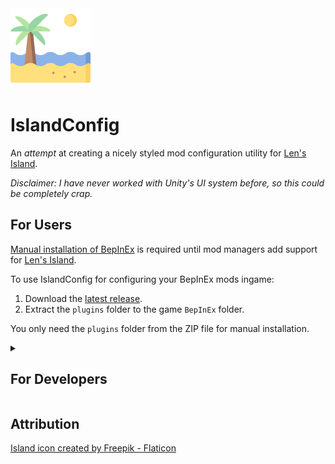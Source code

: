 <img src="icon.png"/>

# IslandConfig

An *attempt* at creating a nicely styled mod configuration utility for [Len's Island]. 

*Disclaimer: I have never worked with Unity's UI system before, so this could be completely crap.*

## For Users

[Manual installation of BepInEx](https://docs.bepinex.dev/articles/user_guide/installation/index.html) is required until mod managers add support for [Len's Island].

To use IslandConfig for configuring your BepInEx mods ingame:
1. Download the [latest release](https://github.com/csh/island-config/releases/latest).
2. Extract the `plugins` folder to the game `BepInEx` folder.

You only need the `plugins` folder from the ZIP file for manual installation.

<details>
<summary>
<h2>For Developers</h2>
</summary>

By default, IslandConfig will generate appropriate UI elements matching the structure of your BepInEx config bindings.

You **do not** need to add a dependency on this package unless you wish to have control over how the UI gets generated.

### Add NuGet Feed

```sh
dotnet nuget add source https://nuget.pkg.github.com/csh/index.json --name "github/csh" --username <GITHUB_USERNAME> --password <GITHUB_PAT>
```

You must generate a [personal access token (classic)](https://github.com/settings/tokens) with the `read:packages` scope to use this feed.

### Add PackageReference

You can run the command below or add a `<PackageReference>` to your csproj file, whatever floats your boat.

#### CLI

```sh
dotnet add package IslandConfig --version 0.1.0
```

#### PackageReference

```xml
<PackageReference Include="IslandConfig" Version="0.*" PrivateAssets="all" />
```

### Consuming the API

First, you will need to add *at least* a soft dependency on IslandConfig to ensure BepInEx loads things in the correct order.

If you are using a soft dependency you will need to check the [`Chainloader`](https://docs.bepinex.dev/api/BepInEx.Bootstrap.Chainloader.html) for the presence of IslandConfig at runtime.

```csharp
[BepInDependency("com.smrkn.island-config",  BepInDependency.DependencyFlags.SoftDependency)]
```

The example code below uses a hard dependency for simplicity.

```csharp
[BepInPlugin("com.smrkn.example-mod", "IslandConfig Example Mod", "0.1.0")]
[BepInDependency("com.smrkn.island-config")]
public class ExampleMod : BaseUnityPlugin
{
    public static ConfigEntry<bool> EnableCoolFeature;
    public static ConfigEntry<bool> EnableDebugMode;

    private void Awake()
    {
        /*
         * Create a configuration file that looks like this:
         *
         * [General]
         * Debug = false
         * CoolFeature1 = true
         */
        EnableDebugMode = Config.Bind("General", "Debug", false);
        EnableCoolFeature = Config.Bind("General", "CoolFeature1", true);

        // If changing a value requires more complex logic than an if check somewhere
        // then you should subscribe to the SettingChanged event
        EnableCoolFeature.SettingChanged += ToggleCoolFeature;
        
        IslandConfig.Register(builder =>
        {
            // Only CoolFeature1 will be featured in the generated config UI
            builder.WithCheckbox(
                EnableCoolFeature,
                // Define a custom section for grouping settings in the UI
                section: "My First Mod",
                // Define a custom label that will appear on the UI
                label: "Enable Cool Feature 1", 
                // Define a custom description that will appear when the setting is hovered in the UI
                description: "Enabling this will make something cool happen."
            );
        });
    
        // Your init logic
    }

    private void ToggleCoolFeature(object sender, EventArgs e)
    {
        // Do something in response to the config changing, maybe enable/disable a specific Harmony patch.
    }

    private void OnDestroy()
    {
        /*
         * Notify IslandConfig that the plugin is being unloaded.
         *
         * IslandConfig tracks plugins and configuration entries using weak references so that if
         * a plugin is unloaded the relevant config entries are disposed of automatically.
         *
         * IslandConfig was designed with ScriptEngine from BepInEx.Debug in mind, allowing developers
         * to rapidly iterate with hot-reload capabilities, however this relies on Unity's garbage collector
         * disposing of the plugin object before the hot-reload completes to ensure correctness.
         *
         * Therefore manually unregistering is preferred, but not *strictly* necessary.
         */
        IslandConfig.Unregister();
        EnableCoolFeature.SettingChanged -= ToggleCoolFeature;
    }
}
```

*More examples will be added in future as the API expands.*
</details>

## Attribution

[Island icon created by Freepik - Flaticon](https://www.flaticon.com/free-icons/island "island icons")

[Len's Island]: https://store.steampowered.com/app/1335830/Lens_Island/